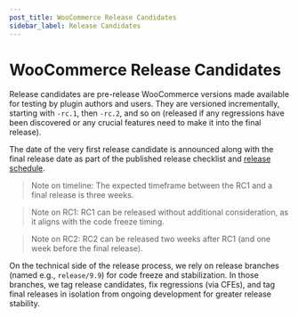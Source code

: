 ```yaml
---
post_title: WooCommerce Release Candidates
sidebar_label: Release Candidates
---
```


# WooCommerce Release Candidates

Release candidates are pre-release WooCommerce versions made available for testing by plugin authors and users.
They are versioned incrementally, starting with `-rc.1`, then `-rc.2`, and so on (released if any regressions have been
discovered or any crucial features need to make it into the final release).

The date of the very first release candidate is announced along with the final release date as part of the published release 
checklist and [release schedule](https://developer.woocommerce.com/release-calendar/).

> Note on timeline: The expected timeframe between the RC1 and a final release is three weeks.

> Note on RC1: RC1 can be released without additional consideration, as it aligns with the code freeze timing.

> Note on RC2: RC2 can be released two weeks after RC1 (and one week before the final release).

On the technical side of the release process, we rely on release branches (named e.g., `release/9.9`) for code freeze and
stabilization. In those branches, we tag release candidates, fix regressions (via CFEs), and tag final releases in isolation 
from ongoing development for greater release stability. 
